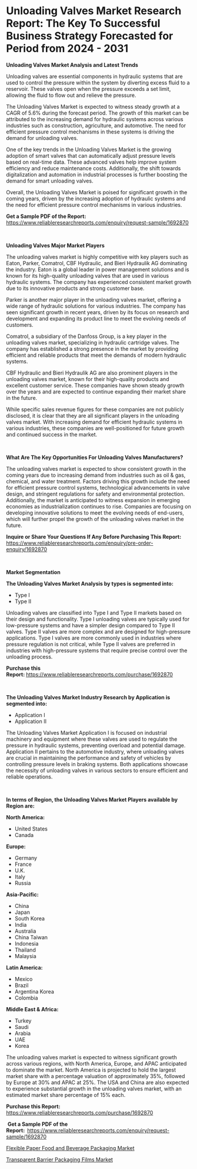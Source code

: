 <p><h1>Unloading Valves Market Research Report: The Key To Successful Business Strategy Forecasted for Period from 2024 - 2031</h1></p><p><strong>Unloading Valves Market Analysis and Latest Trends</strong></p>
<p><p>Unloading valves are essential components in hydraulic systems that are used to control the pressure within the system by diverting excess fluid to a reservoir. These valves open when the pressure exceeds a set limit, allowing the fluid to flow out and relieve the pressure.</p><p>The Unloading Valves Market is expected to witness steady growth at a CAGR of 5.6% during the forecast period. The growth of this market can be attributed to the increasing demand for hydraulic systems across various industries such as construction, agriculture, and automotive. The need for efficient pressure control mechanisms in these systems is driving the demand for unloading valves.</p><p>One of the key trends in the Unloading Valves Market is the growing adoption of smart valves that can automatically adjust pressure levels based on real-time data. These advanced valves help improve system efficiency and reduce maintenance costs. Additionally, the shift towards digitalization and automation in industrial processes is further boosting the demand for smart unloading valves.</p><p>Overall, the Unloading Valves Market is poised for significant growth in the coming years, driven by the increasing adoption of hydraulic systems and the need for efficient pressure control mechanisms in various industries.</p></p>
<p><strong>Get a Sample PDF of the Report:&nbsp;</strong> <a href="https://www.reliableresearchreports.com/enquiry/request-sample/1692870">https://www.reliableresearchreports.com/enquiry/request-sample/1692870</a></p>
<p>&nbsp;</p>
<p><strong>Unloading Valves Major Market Players</strong></p>
<p><p>The unloading valves market is highly competitive with key players such as Eaton, Parker, Comatrol, CBF Hydraulic, and Bieri Hydraulik AG dominating the industry. Eaton is a global leader in power management solutions and is known for its high-quality unloading valves that are used in various hydraulic systems. The company has experienced consistent market growth due to its innovative products and strong customer base.</p><p>Parker is another major player in the unloading valves market, offering a wide range of hydraulic solutions for various industries. The company has seen significant growth in recent years, driven by its focus on research and development and expanding its product line to meet the evolving needs of customers.</p><p>Comatrol, a subsidiary of the Danfoss Group, is a key player in the unloading valves market, specializing in hydraulic cartridge valves. The company has established a strong presence in the market by providing efficient and reliable products that meet the demands of modern hydraulic systems. </p><p>CBF Hydraulic and Bieri Hydraulik AG are also prominent players in the unloading valves market, known for their high-quality products and excellent customer service. These companies have shown steady growth over the years and are expected to continue expanding their market share in the future.</p><p>While specific sales revenue figures for these companies are not publicly disclosed, it is clear that they are all significant players in the unloading valves market. With increasing demand for efficient hydraulic systems in various industries, these companies are well-positioned for future growth and continued success in the market.</p></p>
<p>&nbsp;</p>
<p><strong>What Are The Key Opportunities For Unloading Valves Manufacturers?</strong></p>
<p><p>The unloading valves market is expected to show consistent growth in the coming years due to increasing demand from industries such as oil & gas, chemical, and water treatment. Factors driving this growth include the need for efficient pressure control systems, technological advancements in valve design, and stringent regulations for safety and environmental protection. Additionally, the market is anticipated to witness expansion in emerging economies as industrialization continues to rise. Companies are focusing on developing innovative solutions to meet the evolving needs of end-users, which will further propel the growth of the unloading valves market in the future.</p></p>
<p><strong>Inquire or Share Your Questions If Any Before Purchasing This Report:</strong> <a href="https://www.reliableresearchreports.com/enquiry/pre-order-enquiry/1692870">https://www.reliableresearchreports.com/enquiry/pre-order-enquiry/1692870</a></p>
<p>&nbsp;</p>
<p><strong>Market Segmentation</strong></p>
<p><strong>The Unloading Valves Market Analysis by types is segmented into:</strong></p>
<p><ul><li>Type I</li><li>Type II</li></ul></p>
<p><p>Unloading valves are classified into Type I and Type II markets based on their design and functionality. Type I unloading valves are typically used for low-pressure systems and have a simpler design compared to Type II valves. Type II valves are more complex and are designed for high-pressure applications. Type I valves are more commonly used in industries where pressure regulation is not critical, while Type II valves are preferred in industries with high-pressure systems that require precise control over the unloading process.</p></p>
<p><strong>Purchase this Report:&nbsp;</strong><a href="https://www.reliableresearchreports.com/purchase/1692870">https://www.reliableresearchreports.com/purchase/1692870</a></p>
<p>&nbsp;</p>
<p><strong>The Unloading Valves Market Industry Research by Application is segmented into:</strong></p>
<p><ul><li>Application I</li><li>Application II</li></ul></p>
<p><p>The Unloading Valves Market Application I is focused on industrial machinery and equipment where these valves are used to regulate the pressure in hydraulic systems, preventing overload and potential damage. Application II pertains to the automotive industry, where unloading valves are crucial in maintaining the performance and safety of vehicles by controlling pressure levels in braking systems. Both applications showcase the necessity of unloading valves in various sectors to ensure efficient and reliable operations.</p></p>
<p>&nbsp;</p>
<p><strong>In terms of Region, the Unloading Valves Market Players available by Region are:</strong></p>
<p>
    <p> <strong> North America: </strong>
        <ul>
            <li>United States</li>
            <li>Canada</li>
        </ul>
        </p> 
    <p> <strong> Europe: </strong>
        <ul>
            <li>Germany</li>
            <li>France</li>
            <li>U.K.</li>
            <li>Italy</li>
            <li>Russia</li>
        </ul>
        </p> 
    <p> <strong> Asia-Pacific: </strong>
        <ul>
            <li>China</li>
            <li>Japan</li>
            <li>South Korea</li>
            <li>India</li>
            <li>Australia</li>
            <li>China Taiwan</li>
            <li>Indonesia</li>
            <li>Thailand</li>
            <li>Malaysia</li>
        </ul>
        </p> 
    <p> <strong> Latin America: </strong>
        <ul>
            <li>Mexico</li>
            <li>Brazil</li>
            <li>Argentina Korea</li>
            <li>Colombia</li>
        </ul>
        </p> 
    <p> <strong> Middle East & Africa: </strong>
        <ul>
            <li>Turkey</li>
            <li>Saudi</li>
            <li>Arabia</li>
            <li>UAE</li>
            <li>Korea</li>
        </ul>
    </p>
    </p>
<p><p>The unloading valves market is expected to witness significant growth across various regions, with North America, Europe, and APAC anticipated to dominate the market. North America is projected to hold the largest market share with a percentage valuation of approximately 35%, followed by Europe at 30% and APAC at 25%. The USA and China are also expected to experience substantial growth in the unloading valves market, with an estimated market share percentage of 15% each.</p></p>
<p><strong>Purchase this Report: </strong><a href="https://www.reliableresearchreports.com/purchase/1692870">https://www.reliableresearchreports.com/purchase/1692870</a></p>
<p>&nbsp;<strong>Get a Sample PDF of the Report:&nbsp;&nbsp;</strong><a href="https://www.reliableresearchreports.com/enquiry/request-sample/1692870">https://www.reliableresearchreports.com/enquiry/request-sample/1692870</a></p>
<p><strong></strong></p>
<p><p><a href="https://issuu.com/reportprime-2/docs/flexible-paper-food-and-beverage-packaging-market-">Flexible Paper Food and Beverage Packaging Market</a></p><p><a href="https://issuu.com/reportprime-2/docs/transparent-barrier-packaging-films-market-size-20">Transparent Barrier Packaging Films Market</a></p></p>